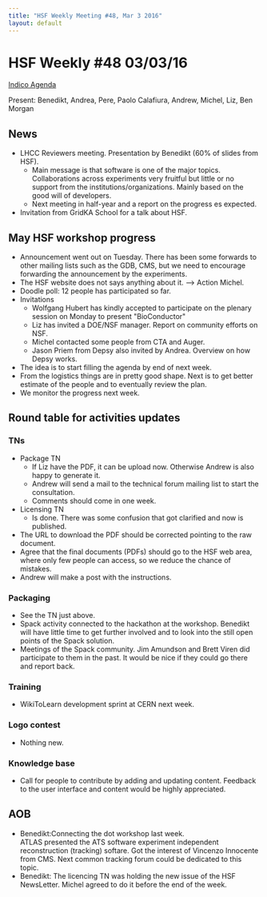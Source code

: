 ```yaml
---
title: "HSF Weekly Meeting #48, Mar 3 2016"
layout: default
---
```


# HSF Weekly #48 03/03/16

[Indico Agenda](https://indico.cern.ch/event/505923/)

Present: Benedikt, Andrea, Pere, Paolo Calafiura, Andrew, Michel, Liz, Ben Morgan 


## News
- LHCC Reviewers meeting. Presentation by Benedikt (60% of slides from HSF).
  - Main message is that software is one of the major topics. Collaborations across experiments very fruitful 
    but little or no support from the institutions/organizations. Mainly based on the good will of developers.
  - Next meeting in half-year and a report on the progress es expected.
- Invitation from GridKA School for a talk about HSF.

## May HSF workshop progress
- Announcement went out on Tuesday. There has been some forwards to other mailing lists such as the GDB, CMS, 
  but we need to encourage forwarding the announcement by the experiments. 
- The HSF website does not says anything about it. --> Action Michel.
- Doodle poll: 12 people has participated so far.
- Invitations
  - Wolfgang Hubert has kindly accepted to participate on the plenary session on Monday to present "BioConductor"
  - Liz has invited a DOE/NSF manager. Report on community efforts on NSF.
  - Michel contacted some people from CTA and Auger. 
  - Jason Priem from Depsy also invited by Andrea. Overview on how Depsy works. 
- The idea is to start filling the agenda by end of next week.
- From the logistics things are in pretty good shape. Next is to get better estimate of the 
  people and to eventually review the plan. 
- We monitor the progress next week.

## Round table for activities updates

### TNs
- Package TN
  - If Liz have the PDF, it can be upload now. Otherwise Andrew is also happy to generate it. 
  - Andrew will send  a mail to the technical forum  mailing list to start the consultation. 
  - Comments should come in one week.
- Licensing TN
  - Is done.  There was some confusion that got clarified and now is published. 
- The URL to download the PDF should be corrected pointing to the raw document.
- Agree that the final documents (PDFs) should go to the HSF web area, where only few people 
  can access, so we reduce the chance of mistakes. 
- Andrew will make a post with the instructions.

### Packaging
- See the TN just above.
- Spack activity connected to the hackathon at the workshop. 
  Benedikt will have little time to get further involved and to look into the still 
  open points of the Spack solution.
- Meetings of the Spack community. Jim Amundson and Brett Viren did participate to them in the past. 
  It would be nice if they could go there and report back.

### Training 
- WikiToLearn development sprint at CERN next week.

### Logo contest 
- Nothing new.

### Knowledge base
- Call for people to contribute by adding and updating content. Feedback to the user interface 
  and content would be highly appreciated.  

## AOB
- Benedikt:Connecting the dot workshop last week.  
  ATLAS presented the ATS software experiment independent reconstruction (tracking) softare. 
  Got the interest of Vincenzo Innocente from CMS. Next common tracking forum could be dedicated to this topic.  
- Benedikt: The licencing TN was holding the new issue of the HSF NewsLetter. 
  Michel agreed to do it before the end of the week.
  

